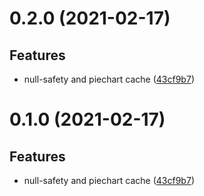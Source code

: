 # 0.2.0 (2021-02-17)

## Features

- null-safety and piechart cache ([43cf9b7](commit/43cf9b7))

# 0.1.0 (2021-02-17)

## Features

- null-safety and piechart cache ([43cf9b7](commit/43cf9b7))
